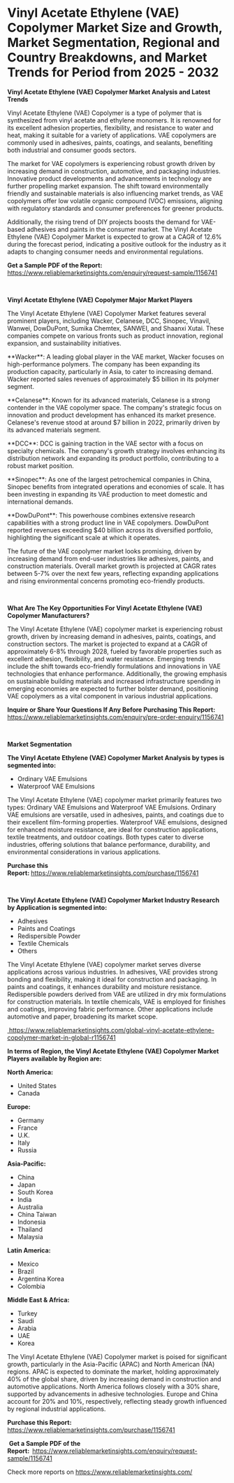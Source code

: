 <p><h1>Vinyl Acetate Ethylene (VAE) Copolymer Market Size and Growth, Market Segmentation, Regional and Country Breakdowns, and Market Trends for Period from 2025 -  2032</h1></p><p><strong>Vinyl Acetate Ethylene (VAE) Copolymer Market Analysis and Latest Trends</strong></p>
<p><p>Vinyl Acetate Ethylene (VAE) Copolymer is a type of polymer that is synthesized from vinyl acetate and ethylene monomers. It is renowned for its excellent adhesion properties, flexibility, and resistance to water and heat, making it suitable for a variety of applications. VAE copolymers are commonly used in adhesives, paints, coatings, and sealants, benefiting both industrial and consumer goods sectors.</p><p>The market for VAE copolymers is experiencing robust growth driven by increasing demand in construction, automotive, and packaging industries. Innovative product developments and advancements in technology are further propelling market expansion. The shift toward environmentally friendly and sustainable materials is also influencing market trends, as VAE copolymers offer low volatile organic compound (VOC) emissions, aligning with regulatory standards and consumer preferences for greener products.</p><p>Additionally, the rising trend of DIY projects boosts the demand for VAE-based adhesives and paints in the consumer market. The Vinyl Acetate Ethylene (VAE) Copolymer Market is expected to grow at a CAGR of 12.6% during the forecast period, indicating a positive outlook for the industry as it adapts to changing consumer needs and environmental regulations.</p></p>
<p><strong>Get a Sample PDF of the Report:&nbsp;</strong> <a href="https://www.reliablemarketinsights.com/enquiry/request-sample/1156741?utm_campaign=3526&utm_medium=2&utm_source=Github&utm_content=ia&utm_term=02042025&utm_id=vinyl-acetate-ethylene-vae-copolymer">https://www.reliablemarketinsights.com/enquiry/request-sample/1156741</a></p>
<p>&nbsp;</p>
<p><strong>Vinyl Acetate Ethylene (VAE) Copolymer Major Market Players</strong></p>
<p><p>The Vinyl Acetate Ethylene (VAE) Copolymer Market features several prominent players, including Wacker, Celanese, DCC, Sinopec, Vinavil, Wanwei, DowDuPont, Sumika Chemtex, SANWEI, and Shaanxi Xutai. These companies compete on various fronts such as product innovation, regional expansion, and sustainability initiatives.</p><p>**Wacker**: A leading global player in the VAE market, Wacker focuses on high-performance polymers. The company has been expanding its production capacity, particularly in Asia, to cater to increasing demand. Wacker reported sales revenues of approximately $5 billion in its polymer segment.</p><p>**Celanese**: Known for its advanced materials, Celanese is a strong contender in the VAE copolymer space. The company's strategic focus on innovation and product development has enhanced its market presence. Celanese's revenue stood at around $7 billion in 2022, primarily driven by its advanced materials segment.</p><p>**DCC**: DCC is gaining traction in the VAE sector with a focus on specialty chemicals. The company's growth strategy involves enhancing its distribution network and expanding its product portfolio, contributing to a robust market position.</p><p>**Sinopec**: As one of the largest petrochemical companies in China, Sinopec benefits from integrated operations and economies of scale. It has been investing in expanding its VAE production to meet domestic and international demands.</p><p>**DowDuPont**: This powerhouse combines extensive research capabilities with a strong product line in VAE copolymers. DowDuPont reported revenues exceeding $40 billion across its diversified portfolio, highlighting the significant scale at which it operates.</p><p>The future of the VAE copolymer market looks promising, driven by increasing demand from end-user industries like adhesives, paints, and construction materials. Overall market growth is projected at CAGR rates between 5-7% over the next few years, reflecting expanding applications and rising environmental concerns promoting eco-friendly products.</p></p>
<p>&nbsp;</p>
<p><strong>What Are The Key Opportunities For Vinyl Acetate Ethylene (VAE) Copolymer Manufacturers?</strong></p>
<p><p>The Vinyl Acetate Ethylene (VAE) copolymer market is experiencing robust growth, driven by increasing demand in adhesives, paints, coatings, and construction sectors. The market is projected to expand at a CAGR of approximately 6-8% through 2028, fueled by favorable properties such as excellent adhesion, flexibility, and water resistance. Emerging trends include the shift towards eco-friendly formulations and innovations in VAE technologies that enhance performance. Additionally, the growing emphasis on sustainable building materials and increased infrastructure spending in emerging economies are expected to further bolster demand, positioning VAE copolymers as a vital component in various industrial applications.</p></p>
<p><strong>Inquire or Share Your Questions If Any Before Purchasing This Report:</strong> <a href="https://www.reliablemarketinsights.com/enquiry/pre-order-enquiry/1156741?utm_campaign=3526&utm_medium=2&utm_source=Github&utm_content=ia&utm_term=02042025&utm_id=vinyl-acetate-ethylene-vae-copolymer">https://www.reliablemarketinsights.com/enquiry/pre-order-enquiry/1156741</a></p>
<p>&nbsp;</p>
<p><strong>Market Segmentation</strong></p>
<p><strong>The Vinyl Acetate Ethylene (VAE) Copolymer Market Analysis by types is segmented into:</strong></p>
<p><ul><li>Ordinary VAE Emulsions</li><li>Waterproof VAE Emulsions</li></ul></p>
<p><p>The Vinyl Acetate Ethylene (VAE) copolymer market primarily features two types: Ordinary VAE Emulsions and Waterproof VAE Emulsions. Ordinary VAE emulsions are versatile, used in adhesives, paints, and coatings due to their excellent film-forming properties. Waterproof VAE emulsions, designed for enhanced moisture resistance, are ideal for construction applications, textile treatments, and outdoor coatings. Both types cater to diverse industries, offering solutions that balance performance, durability, and environmental considerations in various applications.</p></p>
<p><strong>Purchase this Report:&nbsp;</strong><a href="https://www.reliablemarketinsights.com/purchase/1156741?utm_campaign=3526&utm_medium=2&utm_source=Github&utm_content=ia&utm_term=02042025&utm_id=vinyl-acetate-ethylene-vae-copolymer">https://www.reliablemarketinsights.com/purchase/1156741</a></p>
<p>&nbsp;</p>
<p><strong>The Vinyl Acetate Ethylene (VAE) Copolymer Market Industry Research by Application is segmented into:</strong></p>
<p><ul><li>Adhesives</li><li>Paints and Coatings</li><li>Redispersible Powder</li><li>Textile Chemicals</li><li>Others</li></ul></p>
<p><p>The Vinyl Acetate Ethylene (VAE) copolymer market serves diverse applications across various industries. In adhesives, VAE provides strong bonding and flexibility, making it ideal for construction and packaging. In paints and coatings, it enhances durability and moisture resistance. Redispersible powders derived from VAE are utilized in dry mix formulations for construction materials. In textile chemicals, VAE is employed for finishes and coatings, improving fabric performance. Other applications include automotive and paper, broadening its market scope.</p></p>
<p><a href="https://www.reliablemarketinsights.com/global-vinyl-acetate-ethylene-copolymer-market-in-global-r1156741?utm_campaign=3526&utm_medium=2&utm_source=Github&utm_content=ia&utm_term=02042025&utm_id=vinyl-acetate-ethylene-vae-copolymer">&nbsp;https://www.reliablemarketinsights.com/global-vinyl-acetate-ethylene-copolymer-market-in-global-r1156741</a></p>
<p><strong>In terms of Region, the Vinyl Acetate Ethylene (VAE) Copolymer Market Players available by Region are:</strong></p>
<p>
    <p> <strong> North America: </strong>
        <ul>
            <li>United States</li>
            <li>Canada</li>
        </ul>
        </p> 
    <p> <strong> Europe: </strong>
        <ul>
            <li>Germany</li>
            <li>France</li>
            <li>U.K.</li>
            <li>Italy</li>
            <li>Russia</li>
        </ul>
        </p> 
    <p> <strong> Asia-Pacific: </strong>
        <ul>
            <li>China</li>
            <li>Japan</li>
            <li>South Korea</li>
            <li>India</li>
            <li>Australia</li>
            <li>China Taiwan</li>
            <li>Indonesia</li>
            <li>Thailand</li>
            <li>Malaysia</li>
        </ul>
        </p> 
    <p> <strong> Latin America: </strong>
        <ul>
            <li>Mexico</li>
            <li>Brazil</li>
            <li>Argentina Korea</li>
            <li>Colombia</li>
        </ul>
        </p> 
    <p> <strong> Middle East & Africa: </strong>
        <ul>
            <li>Turkey</li>
            <li>Saudi</li>
            <li>Arabia</li>
            <li>UAE</li>
            <li>Korea</li>
        </ul>
    </p>
    </p>
<p><p>The Vinyl Acetate Ethylene (VAE) Copolymer market is poised for significant growth, particularly in the Asia-Pacific (APAC) and North American (NA) regions. APAC is expected to dominate the market, holding approximately 40% of the global share, driven by increasing demand in construction and automotive applications. North America follows closely with a 30% share, supported by advancements in adhesive technologies. Europe and China account for 20% and 10%, respectively, reflecting steady growth influenced by regional industrial applications.</p></p>
<p><strong>Purchase this Report: </strong><a href="https://www.reliablemarketinsights.com/purchase/1156741?utm_campaign=3526&utm_medium=2&utm_source=Github&utm_content=ia&utm_term=02042025&utm_id=vinyl-acetate-ethylene-vae-copolymer">https://www.reliablemarketinsights.com/purchase/1156741</a></p>
<p>&nbsp;<strong>Get a Sample PDF of the Report:&nbsp;&nbsp;</strong><a href="https://www.reliablemarketinsights.com/enquiry/request-sample/1156741?utm_campaign=3526&utm_medium=2&utm_source=Github&utm_content=ia&utm_term=02042025&utm_id=vinyl-acetate-ethylene-vae-copolymer">https://www.reliablemarketinsights.com/enquiry/request-sample/1156741</a></p>
<p><strong></strong></p>
<p>Check more reports on <a href="https://www.reliablemarketinsights.com/?utm_campaign=3526&utm_medium=2&utm_source=Github&utm_content=ia&utm_term=02042025&utm_id=vinyl-acetate-ethylene-vae-copolymer">https://www.reliablemarketinsights.com/</a></p>